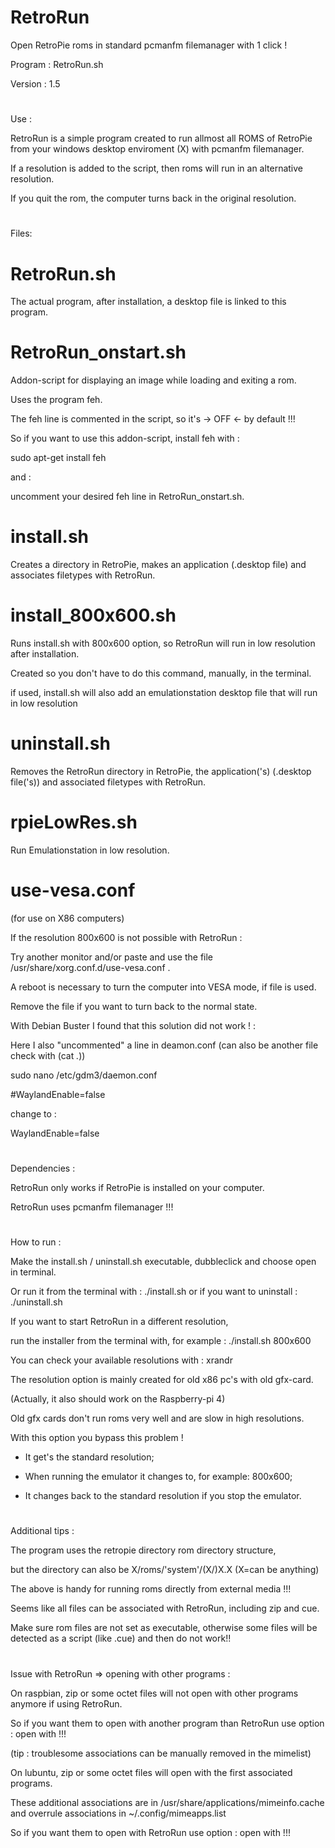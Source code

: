 # RetroRun

Open RetroPie roms in standard pcmanfm filemanager with 1 click !

Program : RetroRun.sh

Version : 1.5

#

Use : 

RetroRun is a simple program created to run allmost all ROMS of RetroPie from your windows desktop enviroment (X) with pcmanfm filemanager.

If a resolution is added to the script, then roms will run in an alternative resolution.

If you quit the rom, the computer turns back in the original resolution.

#

Files:

# RetroRun.sh

The actual program, after installation, a desktop file is linked to this program.

# RetroRun_onstart.sh

Addon-script for displaying an image while loading and exiting a rom.

Uses the program feh.

The feh line is commented in the script, so it's -> OFF <- by default !!!

So if you want to use this addon-script, install feh with :

sudo apt-get install feh

and :

uncomment your desired feh line in RetroRun_onstart.sh.

# install.sh

Creates a directory in RetroPie, makes an application (.desktop file) and associates filetypes with RetroRun.

# install_800x600.sh

Runs install.sh with 800x600 option, so RetroRun will run in low resolution after installation.

Created so you don't have to do this command, manually, in the terminal.

if used, install.sh will also add an emulationstation desktop file that will run in low resolution

# uninstall.sh

Removes the RetroRun directory in RetroPie,  the application('s) (.desktop file('s)) and associated filetypes with RetroRun.

# rpieLowRes.sh

Run Emulationstation in low resolution.

# use-vesa.conf

(for use on X86 computers)

If the resolution 800x600 is not possible with RetroRun :

Try another monitor and/or paste and use the file /usr/share/xorg.conf.d/use-vesa.conf .

A reboot is necessary to turn the computer into VESA mode, if file is used.

Remove the file if you want to turn back to the normal state.


With Debian Buster I found that this solution did not work ! :

Here I also "uncommented" a line in deamon.conf (can also be another file check with (cat *.*))

sudo nano /etc/gdm3/daemon.conf

#WaylandEnable=false

change to :

WaylandEnable=false

#

Dependencies : 

RetroRun only works if RetroPie is installed on your computer.

RetroRun uses pcmanfm filemanager !!!

#

How to run :

Make the install.sh / uninstall.sh executable, dubbleclick and choose open in terminal.

Or run it from the terminal with : ./install.sh  or if you want to uninstall : ./uninstall.sh

If you want to start RetroRun in a different resolution,

run the installer from the terminal with, for example : ./install.sh 800x600

You can check your available resolutions with : xrandr

The resolution option is mainly created for old x86 pc's with old gfx-card.

(Actually, it also should work on the Raspberry-pi 4)

Old gfx cards don't run roms very well and are slow in high resolutions. 

With this option you bypass this problem !

- It get's the standard resolution;

- When running the emulator it changes to, for example: 800x600;

- It changes back to the standard resolution if you stop the emulator.

#

Additional tips :

The program uses the retropie directory rom directory structure, 

but the directory can also be X/roms/'system'/(X/)X.X (X=can be anything)

The above is handy for running roms directly from external media !!!

Seems like all files can be associated with RetroRun, including zip and cue.

Make sure rom files are not set as executable, otherwise some files will be detected as a script (like .cue) and then do not work!!

#

Issue with RetroRun => opening with other programs :

On raspbian,  zip or some octet files will not open with other programs anymore if using RetroRun.

So if you want them to open with another program than RetroRun use option : open with !!!

(tip : troublesome associations can be manually removed in the mimelist)

On lubuntu,  zip or some octet files will open with the first associated programs.

These additional associations are in /usr/share/applications/mimeinfo.cache and overrule associations in ~/.config/mimeapps.list

So if you want them to open with RetroRun use option : open with !!!
